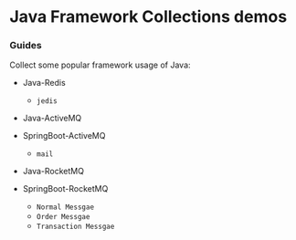 # Java Framework Collections demos

### Guides
Collect some popular framework usage of Java:

* Java-Redis
    * ```jedis```
    
* Java-ActiveMQ

* SpringBoot-ActiveMQ
    * ```mail```

* Java-RocketMQ

* SpringBoot-RocketMQ
    * ```Normal Messgae```
    * ```Order Messgae```
    * ```Transaction Messgae```